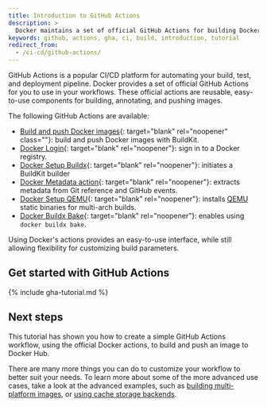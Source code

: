 ```yaml
---
title: Introduction to GitHub Actions
description: >
  Docker maintains a set of official GitHub Actions for building Docker images.
keywords: github, actions, gha, ci, build, introduction, tutorial
redirect_from:
  - /ci-cd/github-actions/
---
```


GitHub Actions is a popular CI/CD platform for automating your build, test, and
deployment pipeline. Docker provides a set of official GitHub Actions for you to
use in your workflows. These official actions are reusable, easy-to-use
components for building, annotating, and pushing images.

The following GitHub Actions are available:

- [Build and push Docker images](https://github.com/marketplace/actions/build-and-push-docker-images){:
  target="blank" rel="noopener" class=""}: build and push Docker images with
  BuildKit.
- [Docker Login](https://github.com/marketplace/actions/docker-login){:
  target="blank" rel="noopener"}: sign in to a Docker registry.
- [Docker Setup Buildx](https://github.com/marketplace/actions/docker-setup-buildx){:
  target="blank" rel="noopener"}: initiates a BuildKit builder
- [Docker Metadata action](https://github.com/marketplace/actions/docker-metadata-action){:
  target="blank" rel="noopener"}: extracts metadata from Git reference and
  GitHub events.
- [Docker Setup QEMU](https://github.com/marketplace/actions/docker-setup-qemu){:
  target="blank" rel="noopener"}: installs [QEMU](https://github.com/qemu/qemu)
  static binaries for multi-arch builds.
- [Docker Buildx Bake](https://github.com/marketplace/actions/docker-buildx-bake){:
  target="blank" rel="noopener"}: enables using `docker buildx bake`.

Using Docker's actions provides an easy-to-use interface, while still allowing
flexibility for customizing build parameters.

## Get started with GitHub Actions

{% include gha-tutorial.md %}

## Next steps

This tutorial has shown you how to create a simple GitHub Actions workflow,
using the official Docker actions, to build and push an image to Docker Hub.

There are many more things you can do to customize your workflow to better suit
your needs. To learn more about some of the more advanced use cases, take a look
at the advanced examples, such as
[building multi-platform images](examples.md#multi-platform-images), or
[using cache storage backends](examples.md#cache).
